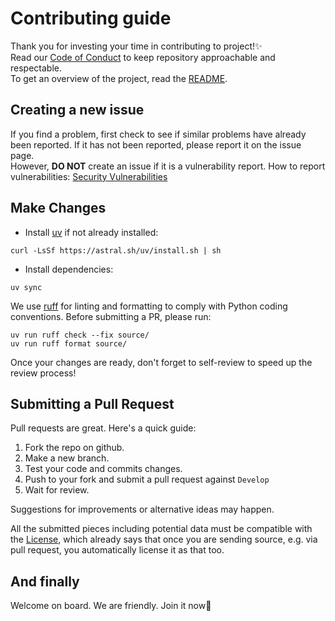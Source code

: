 # Contributing guide
Thank you for investing your time in contributing to project!✨  
Read our [Code of Conduct](https://github.com/rmuraix/.github/blob/main/.github/CODE_OF_CONDUCT.md) to keep repository approachable and respectable.  
To get an overview of the project, read the [README](../README.md).  
## Creating a new issue
If you find a problem, first check to see if similar problems have already been reported. If it has not been reported, please report it on the issue page.  
However, **DO NOT** create an issue if it is a vulnerability report. How to report vulnerabilities: [Security Vulnerabilities](https://github.com/rmuraix/.github/blob/main/.github/SECURITY.md)  
## Make Changes
- Install [uv](https://docs.astral.sh/uv/) if not already installed:
```shell
curl -LsSf https://astral.sh/uv/install.sh | sh
```
- Install dependencies:
```shell
uv sync
```  
We use [ruff](https://docs.astral.sh/ruff/) for linting and formatting to comply with Python coding conventions. Before submitting a PR, please run:
```shell
uv run ruff check --fix source/
uv run ruff format source/
```
Once your changes are ready, don't forget to self-review to speed up the review process!  
## Submitting a Pull Request
Pull requests are great. Here's a quick guide:

1. Fork the repo on github.  
2. Make a new branch.  
3. Test your code and commits changes.
4. Push to your fork and submit a pull request against `Develop`  
5. Wait for review.  

Suggestions for improvements or alternative ideas may happen.  

All the submitted pieces including potential data must be compatible with the [License](../LICENSE), which already says that once you are sending source, e.g. via pull request, you automatically license it as that too.  

## And finally
Welcome on board. We are friendly. Join it now👀